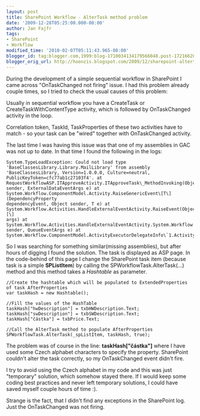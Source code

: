 ```yaml
---
layout: post
title: SharePoint Workflow - AlterTask method problem
date: '2009-12-28T05:25:00.000-08:00'
author: Jan Fajfr
tags:
- SharePoint
- Workflow
modified_time: '2010-02-07T05:11:43.965-08:00'
blogger_id: tag:blogger.com,1999:blog-1710034134179566048.post-1721662806542422668
blogger_orig_url: http://hoonzis.blogspot.com/2009/12/sharepoint-altertask-method-problem.html
---
```

During the development of a simple sequential workflow in SharePoint I came across "OnTaskChanged not firing" issue. I had this problem already couple times, so I tried to check the usual causes of this problem:

Usually in sequential workflow you have a CreateTask or CreateTaskWithContentType activity, which is followed by OnTaskChanged activity in the loop.

Correlation token, TaskId, TaskProperties of these two activities have to match - so your
task can be "wired" together with OnTaskChanged activity.

The last time I was having this issue was that one of my assemblies in GAC was not up to date. In that time I found the following in the logs:

``` 
System.TypeLoadException: Could not load type
'BaseClassesLibrary.Library.MailLibrary' from assembly
'BaseClassesLibrary, Version=1.0.0.0, Culture=neutral,
PublicKeyToken=cfc77ab1c27103f4'. at
RequestWorkflowASP.ITApproveActivity.ITApproveTask\_MethodInvoking(Object
sender, ExternalDataEventArgs e) at
System.Workflow.ComponentModel.Activity.RaiseGenericEvent\[T\](DependencyProperty
dependencyEvent, Object sender, T e) at
System.Workflow.Activities.HandleExternalEventActivity.RaiseEvent(Object\[\]
args) at
System.Workflow.Activities.HandleExternalEventActivity.System.Workflow.ComponentModel.IActivityEventListener.OnEvent(Object
sender, QueueEventArgs e) at
System.Workflow.ComponentModel.ActivityExecutorDelegateInfo\`1.ActivityExec...
```

So I was searching for something similar(missing assemblies), but after hours of digging I found the solution. The task is displayed as ASP page. In the code-behind of this page I change the SharePoint task item (because task is a simple **SPListItem**) by calling
the SPWorkflowTask.AlterTask(...) method and this method takes a *Hashtable* as parameter.

``` 
//Create the hashtable which will be populated to ExtendedProperties of task AfterProperties
var taskHash = new Hashtable();

//Fill the values of the HashTable
taskHash["hwDescription"] = txbHWDescription.Text;
taskHash["swDescription"] = txbSWDescription.Text;
taskHash["částka"] = txbPrice.Text;

//Call the AlterTask method to populate AfterProperties
SPWorkflowTask.AlterTask(_spListItem, taskHash, true);
```

The problem was of course in the line: **taskHash["částka"]** where I have used
some Czech alphabet characters to specify the property. SharePoint couldn't alter the task correctly, so my OnTaskChanged event didn't fire.

I try to avoid using the Czech alphabet in my code and this was just
"temporary" solution, which somehow stayed there. If I would keep some
coding best practices and never left temporary solutions, I could have
saved myself couple hours of time :).

Strange is the fact, that I didn't find any exceptions in the SharePoint log. Just the OnTaskChanged was not firing.